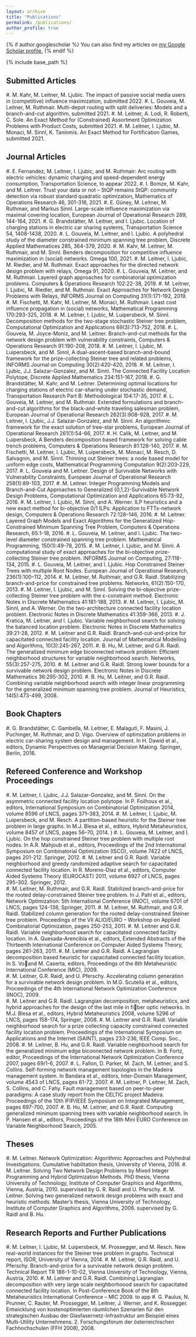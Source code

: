 ```yaml
---
layout: archive
title: "Publications"
permalink: /publications/
author_profile: true
---
```


{% if author.googlescholar %}
  You can also find my articles on <u><a href="{{author.googlescholar}}">my Google Scholar profile</a>.</u>
{% endif %}

{% include base_path %}

<!--
{% for post in site.publications reversed %}
  {% include archive-single.html %}
{% endfor %}
-->

## Submitted Articles
#. M. Kahr, M. Leitner, M. Ljubic. The impact of passive social media users in (competitive) influence maximization, submitted 2022.
#. L. Gouveia, M. Leitner, M. Ruthmair. Multi-depot routing with split deliveries: Models and a branch-and-cut algorithm, submitted 2021.
#. M. Leitner, A. Lodi, R. Roberti, C. Sole. An Exact Method for (Constrained) Assortment Optimization Problems with Product Costs, submitted 2021.
#. M. Leitner, I. Ljubic, M. Monaci, M. Sinnl, K. Taninmis. An Exact Method for Fortification Games, submitted 2021.

## Journal Articles
#. E. Fernandez, M. Leitner, I. Ljubic, and M. Ruthmair: Arc routing with electric vehicles: dynamic charging and speed-dependent energy consumption, Transportation Science, to appear 2022.
#. I. Bomze, M. Kahr, and M. Leitner. Trust your data or not – StQP remains StQP: community detection via robust standard quadratic optimization, Mathematics of Operations Research 46, 301-316, 2021.
#. E. Güney, M. Leitner, M. Ruthmair, and Markus Sinnl. Large-scale influence maximization via maximal covering location, European Journal of Operational Research 289, 144-164, 2021.
#. G. Brandstätter, M. Leitner, and I. Ljubic. Location of charging stations in electric car sharing systems, Transportation Science 54, 1408-1438, 2020.
#. L. Gouveia, M. Leitner, and I. Ljubic. A polyhedral study of the diameter constrained minimum spanning tree problem, Discrete Applied Mathematices 285, 364-379, 2020.
#. M. Kahr, M. Leitner, M. Ruthmair, and M. Sinnl. Benders decomposition for competitive influence maximization in (social) networks. Omega 100, 2021.
#. M. Leitner, I. Ljubic, M. Riedler, and M. Ruthmair. Exact approaches for the directed network design problem with relays, Omega 91, 2020.
#. L. Gouveia, M. Leitner, and M. Ruthmair. Layered graph approaches for combinatorial optimization problems. Computers & Operations Research 102:22-38, 2019.
#. M. Leitner, I. Ljubic, M. Riedler, and M. Ruthmair. Exact Approaches for Network Design Problems with Relays, INFORMS Journal on Computing 31(1):171-192, 2019.
#. M. Fischetti, M. Kahr, M. Leitner, M. Monaci, M. Ruthmair. Least cost influence propagation in (social) networks, Mathematical Programming 170:293-325, 2018.
#. M. Leitner, I. Ljubic, M. Luipersbeck, M. Sinnl. Decomposition methods for the two-stage stochastic Steiner tree problem, Computational Optimization and Applications 69(3):713-752, 2018.
#. L. Gouveia, M. Joyce-Moniz, and M. Leitner. Branch-and-cut methods for the network design problem with vulnerability constraints, Computers & Operations Research 91:190-208, 2018.
#. M. Leitner, I. Ljubic, M. Luipersbeck, and M. Sinnl, A dual-ascent-based branch-and-bound framework for the prize-collecting Steiner tree and related problems, INFORMS Journal on Computing 30(2):420-420, 2018.
#. M. Leitner, I. Ljubic, J.J. Salazar-Gonzalez, and M. Sinnl. The Connected Facility Location Polytope, Discrete Applied Mathematics 234:151-167, 2018.
#. G. Brandstätter, M. Kahr, and M. Leitner. Determining optimal locations for charging stations of electric car-sharing under stochastic demand, Transportation Research Part B: Methodological 104:17-35, 2017.
#. L. Gouveia, M. Leitner, and M. Ruthmair. Extended formulations and branch-and-cut algorithms for the black-and-white traveling salesman problem, European Journal of Operational Research 262(3):908-928, 2017.
#. M. Leitner, I. Ljubic, J.J. Salazar-Gonzalez, and M. Sinnl. An algorithmic framework for the exact solution of tree-star problems, European Journal of Operational Research 261(1):54-66, 2017.
#. H. Calik, M. Leitner, and M. Luipersbeck, A Benders decomposition based framework for solving cable trench problems, Computers & Operations Research 81:128-140, 2017.
#. M. Fischetti, M. Leitner, I. Ljubic, M. Luipersbeck, M. Monaci, M. Resch, D. Salvagnin, and M. Sinnl. Thinning out Steiner trees: a node based model for uniform edge costs, Mathematical Programming Computation 9(2):203-229, 2017.
#. L. Gouveia and M. Leitner. Design of Survivable Networks with Vulnerability Constraints, European Journal of Operational Research 258(1):89-103, 2017.
#. M. Leitner. Integer Programming Models and Branch-and-Cut Approaches to Generalized {0,1,2}-Survivable Network Design Problems, Computational Optimization and Applications 65:73-92, 2016.
#. M. Leitner, I. Ljubic, M. Sinnl, and A. Werner. ILP heuristics and a new exact method for bi-objective 0/1 ILPs: Application to FTTx-network design, Computers & Operations Research 72:128–146, 2016.
#. M. Leitner. Layered Graph Models and Exact Algorithms for the Generalized Hop-Constrained Minimum Spanning Tree Problem, Computers & Operations Research, 65:1-18, 2016.
#. L. Gouveia, M. Leitner, and I. Ljubic. The two-level diameter constrained spanning tree problem. Mathematical Programming, 150(1):49-78, 2015.
#. M. Leitner, I. Ljubic, and M. Sinnl. A computational study of exact approaches for the bi-objective prize-collecting Steiner tree problem. INFORMS Journal on Computing, 27:118-134, 2015. 
#. L. Gouveia, M. Leitner, and I. Ljubic. Hop Constrained Steiner Trees with multiple Root Nodes. European Journal of Operational Research, 236(1):100–112, 2014.
#. M. Leitner, M. Ruthmair, and G.R. Raidl. Stabilizing branch-and-price for constrained tree problems. Networks, 61(2):150-170, 2013.
#. M. Leitner, I. Ljubic, and M. Sinnl. Solving the bi-objective prize-collecting Steiner tree problem with the ε-constraint method. Electronic Notes in Discrete Mathematics 41:181-188, 2013. 
#. M. Leitner, I. Ljubic, M. Sinnl, and A. Werner. On the two-architecture connected facility location problem. Electronic Notes in Discrete Mathematics 41:359-366, 2013.
#. J. Kratica, M. Leitner, and I. Ljubic. Variable neighborhood search for solving the balanced location problem. Electronic Notes in Discrete Mathematics 39:21-28, 2012.
#. M. Leitner and G.R. Raidl. Branch-and-cut-and-price for capacitated connected facility location. Journal of Mathematical Modelling and Algorithms, 10(3):245-267, 2011.
#. B. Hu, M. Leitner, and G.R. Raidl. The generalized minimum edge biconnected network problem: Efficient neighborhood structures for variable neighborhood search. Networks, 55(3):257-275, 2010.
#. M. Leitner and G.R. Raidl. Strong lower bounds for a survivable network design problem. Electronic Notes in Discrete Mathematics 36:295-302, 2010.
#. B. Hu, M. Leitner, and G.R. Raidl. Combining variable neighborhood search with integer linear programming for the generalized minimum spanning tree problem. Journal of Heuristics, 14(5):473-499, 2008.

## Book Chapters
#. G. Brandstätter, C. Gambella, M. Leitner, E. Malaguti, F. Masini, J. Puchinger, M. Ruthmair, and D. Vigo. Overview of optimization problems in electric car-sharing system design and management. In H. Dawid et al., editors, Dynamic Perspectives on Managerial Decision Making. Springer, Berlin, 2016.




## Refereed Conference and Workshop Proceedings
#. M. Leitner, I. Ljubic, J.J. Salazar-Gonzalez, and M. Sinnl. On the asymmetric connected facility location polytope. In P. Foilhoux et al., editors, International Symposium on Combinatorial Optimization 2014, volume 8596 of LNCS, pages 371–383, 2014. 
#. M. Leitner, I. Ljubic, M. Luipersbeck, and M. Resch. A partition-based heuristic for the Steiner tree problem in large graphs. In M.J. Blesa et al., editors, Hybrid Metaheuristics, volume 8457 of LNCS, pages 56–70, 2014. )
#. L. Gouveia, M. Leitner, and I. Ljubic. On the hop constrained Steiner tree problem with multiple root nodes. In A.R. Mahjoub et al., editors, Proceedings of the 2nd International Symposium on Combinatorial Optimization (ISCO), volume 7422 of LNCS, pages 201-212. Springer, 2012. 
#. M. Leitner and G.R. Raidl. Variable neighborhood and greedy randomized adaptive search for capacitated connected facility location. In R. Moreno-Diaz et al., editors, Computer Aided Systems Theory (EUROCAST) 2011, volume 6927 of LNCS, pages 295-302. Springer, 2012.  
#. M. Leitner, M. Ruthmair, and G.R. Raidl. Stabilized branch-and-price for the rooted delay-constrained Steiner tree problem. In J. Pahl et al., editors, Network Optimization: 5th International Conference (INOC), volume 6701 of LNCS, pages 124-138, Springer, 2011. 
#. M. Leitner, M. Ruthmair, and G.R. Raidl. Stabilized column generation for the rooted delay-constrained Steiner tree problem. Proceedings of the VII ALIO/EURO – Workshop on Applied Combinatorial Optimization, pages 250-253, 2011. 
#. M. Leitner and G.R. Raidl. Variable neighborhood search for capacitated connected facility location. In A. Quesada-Arencibia et al., editors, Extended Abstracts of the Thirteenth International Conference on Computer Aided Systems Theory, pages 261-263, 2011. 
#. M. Leitner and G.R. Raidl. A Lagrangian decomposition based heuristic for capacitated connected facility location. In S. Voand M. Caserta, editors, Proceedings of the 8th Metaheuristic International Conference (MIC), 2009.  
#. M. Leitner, G.R. Raidl, and U. Pferschy. Accelerating column generation for a survivable network design problem. In M.G. Scutella et al., editors, Proceedings of the 4th International Network Optimization Conference (INOC), 2009.  
#. M. Leitner and G.R. Raidl. Lagrangian decomposition, metaheuristics, and hybrid approaches for the design of the last mile in fiber optic networks. In M.J. Blesa et al., editors, Hybrid Metaheuristics 2008, volume 5296 of LNCS, pages 158-174, Springer, 2008. 
#. M. Leitner and G.R. Raidl. Variable neighborhood search for a prize collecting capacity constrained connected facility location problem. Proceedings of the International Symposium on Applications and the Internet (SAINT), pages 233-236, IEEE Comp. Soc., 2008. 
#. M. Leitner, B. Hu, and G.R. Raidl. Variable neighborhood search for the generalized minimum edge biconnected network problem. In B. Fortz, editor, Proceedings of the International Network Optimization Conference 2007, pages 69/1-6, 2007. 
#. L. Fallon, D. Parker, M. Zach, M. Leitner, and S. Collins. Self-forming network management topologies in the Madeira management system. In Bandara et al., editors, Inter-Domain Management, volume 4543 of LNCS, pages 61-72. 2007. 
#. M. Leitner, P. Leitner, M. Zach, S. Collins, and C. Fahy. Fault management based on peer-to-peer paradigms: A case study report from the CELTIC project Madeira. Proceedings of the 10th IFIP/IEEE Symposium on Integrated Management, pages 697-700, 2007. 
#. B. Hu, M. Leitner, and G.R. Raidl. Computing generalized minimum spanning trees with variable neighborhood search. In P. Hansen et al., editors, Proceedings of the 18th Mini EURO Conference on Variable Neighborhood Search, 2005.  

## Theses
#. M. Leitner. Network Optimization: Algorithmic Approaches and Polyhedral Investigations. Cumulative habilitation thesis, University of Vienna, 2016.
#. M. Leitner. Solving Two Network Design Problems by Mixed Integer Programming and Hybrid Optimization Methods. PhD thesis, Vienna University of Technology, Institute of Computer Graphics and Algorithms, Vienna, Austria, 2010. supervised by G. R. Raidl and U. Pferschy.
#. M. Leitner. Solving two generalized network design problems with exact and heuristic methods. Master’s thesis, Vienna University of Technology, Institute of Computer Graphics and Algorithms, 2006. supervised by G. Raidl and B. Hu.

## Research Reports and Further Publications
#. M. Leitner, I. Ljubic, M. Luipersbeck, M. Prossegger, and M. Resch. New real-world instances for the Steiner tree problem in graphs. Technical report, ISOR, University of Vienna, 2014. 
#. M. Leitner, G.R. Raidl, and U. Pferschy. Branch-and-price for a survivable network design problem. Technical Report TR 186-1-10-02, Vienna University of Technology, Vienna, Austria, 2010. 
#. M. Leitner and G.R. Raidl. Combining Lagrangian decomposition with very large scale  neighborhoood search for capacitated connected facility location. In Post-Conference Book of the 8th Metaheuristics International Conference – MIC 2009. to app
#. G. Paulus, N. Prunner, C. Rauter, M. Prossegger, M. Leitner, J. Werner, and K. Rossegger. Entwicklung von kostenoptimierten räumlichen Szenarien für den strategischen Ausbau der Glasfasernetz-Infrastruktur am Beispiel eines Multi-Utility Unternehmens. 2. Forschungsforum der österreichischen Fachhochschulen (FFH 2008), 2008.

</ol>


